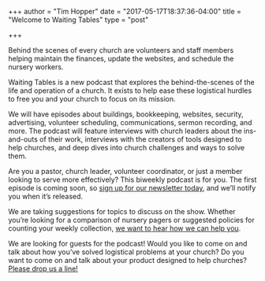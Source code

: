+++
author = "Tim Hopper"
date = "2017-05-17T18:37:36-04:00"
title = "Welcome to Waiting Tables"
type = "post"

+++

Behind the scenes of every church are volunteers and staff members helping maintain the finances, update the websites, and schedule the nursery workers.

Waiting Tables is a new podcast that explores the behind-the-scenes of the life and operation of a church. It exists to help ease these logistical hurdles to free you and your church to focus on its mission.

We will have episodes about buildings, bookkeeping, websites, security, advertising, volunteer scheduling, communications, sermon recording, and more. The podcast will feature interviews with church leaders about the ins-and-outs of their work, interviews with the creators of tools designed to help churches, and deep dives into church challenges and ways to solve them.

Are you a pastor, church leader, volunteer coordinator, or just a member looking to serve more effectively? This biweekly podcast is for you. The first episode is coming soon, so <a href="#subscribe">sign up for our newsletter today</a>, and we’ll notify you when it’s released.

We are taking suggestions for topics to discuss on the show. Whether you’re looking for a comparison of nursery pagers or suggested policies for counting your weekly collection, <a href="mailto:tim@waiting-tables.com">we want to hear how we can help you</a>.

We are looking for guests for the podcast! Would you like to come on and talk about how you’ve solved logistical problems at your church? Do you want to come on and talk about your product designed to help churches? <a href="mailto:tim@waiting-tables.com">Please drop us a line!</a>
